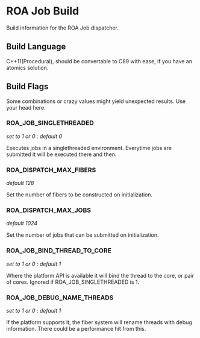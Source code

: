 # ROA Job Build

Build information for the ROA Job dispatcher.


## Build Language

C++11(Procedural), should be convertable to C89 with ease, if you have an atomics solution.


## Build Flags

Some combinations or crazy values might yield unexpected results. Use your head here.


### ROA_JOB_SINGLETHREADED

_set to 1 or 0 : default 0_

Executes jobs in a singlethreaded environment. Everytime jobs are submitted it will be executed there and then.


### ROA_DISPATCH_MAX_FIBERS

_default 128_

Set the number of fibers to be constructed on initialization.


### ROA_DISPATCH_MAX_JOBS

_default 1024_

Set the number of jobs that can be submitted on initialization.


### ROA_JOB_BIND_THREAD_TO_CORE

_set to 1 or 0 : default 1_

Where the platform API is available it will bind the thread to the core, or pair of cores. Ignored if ROA_JOB_SINGLETHREADED is 1.


### ROA_JOB_DEBUG_NAME_THREADS

_set to 1 or 0 : default 1_

If the platform supports it, the fiber system will rename threads with debug information. There could be a performance hit from this.